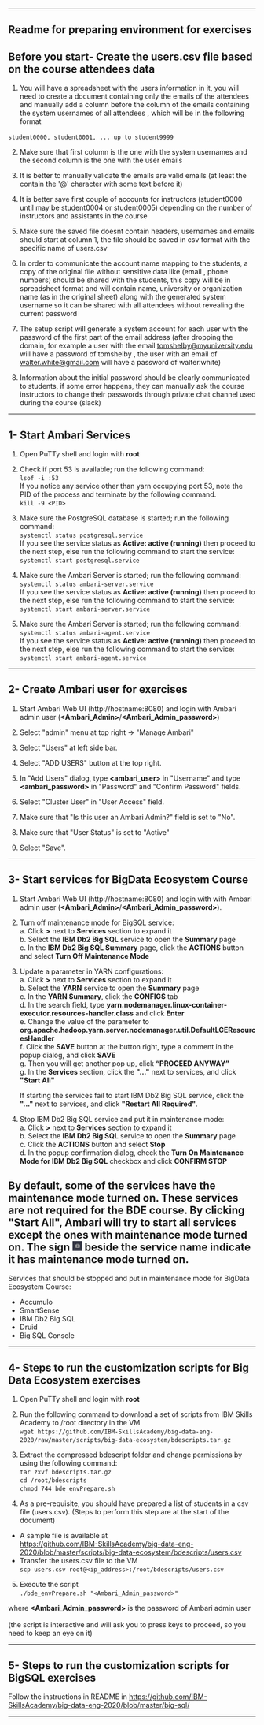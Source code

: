 
---------------------------------------------------------------
Readme for preparing environment for exercises
--------------------------------------------------------------

  Before you start- Create the users.csv file based on the course attendees data
---------------------------------------------------------------------------------

1. You will have a spreadsheet with the users information in it, you will need to create a document containing only the emails of the attendees and manually add a column before the column of the emails containing the system usernames of all attendees , which will be in the following format

`student0000, student0001, ... up to student9999`

2. Make sure that first column is the one with the system usernames and the second column is the one with the user emails

3. It is better to manually validate the emails are valid emails (at least the contain the '@' character with some text before it)

4. It is better save first couple of accounts for instructors (student0000 until may be student0004 or student0005) depending on the number of instructors and assistants in the course

5. Make sure the saved file doesnt contain headers, usernames and emails should start at column 1, the file should be saved in csv format with the specific name of users.csv
  
6. In order to communicate the account name mapping to the students, a copy of the original file without sensitive data like (email , phone numbers) should be shared with the students, this copy will be in spreadsheet format and will contain name, university or organization name (as in the original sheet) along with the generated system username so it can be shared with all attendees without revealing the current password

7. The setup script will generate a system account for each user with the password of the first part of the email address (after dropping the domain, for example a user with the email tomshelby@myuniversity.edu will have a password of tomshelby , the user with an email of walter.white@gmail.com will have a password of walter.white)

8. Information about the initial password should be clearly communicated to students, if some error happens, they can manually ask the course instructors to change their passwords through private chat channel used during the course (slack)

--------------------------------------------------------------
1- Start Ambari Services
--------------------------------------------------------------
1. Open PuTTy shell and login with **root**

2. Check if port 53 is available; run the following command:   
   `lsof -i :53`  
   If you notice any service other than yarn occupying port 53, note the PID of the process and terminate by the following command.    
   `kill -9 <PID>`   

3. Make sure the PostgreSQL database is started; run the following command:   
   `systemctl status postgresql.service`   
   If you see the service status as <B>Active: active (running)</B> then proceed to the next step, else run the following command to start the service:   
   `systemctl start postgresql.service`   

4. Make sure the Ambari Server is started; run the following command:   
   `systemctl status ambari-server.service`   
   If you see the service status as <B>Active: active (running)</B> then proceed to the next step, else run the following command to start the service:   
   `systemctl start ambari-server.service`   

5. Make sure the Ambari Server is started; run the following command:   
   `systemctl status ambari-agent.service`   
   If you see the service status as <B>Active: active (running)</B> then proceed to the next step, else run the following command to start the service:   
   `systemctl start ambari-agent.service`   

--------------------------------------------------------------
2- Create Ambari user for exercises
--------------------------------------------------------------
1. Start Ambari Web UI (http://hostname:8080) and login with Ambari admin user (**\<Ambari_Admin\>**/**\<Ambari_Admin_password\>**)

2. Select "admin" menu at top right -> "Manage Ambari"

3. Select "Users" at left side bar.

4. Select "ADD USERS" button at the top right.

5. In "Add Users" dialog, type **\<ambari_user\>** in "Username" and type **\<ambari_password\>** in "Password" and "Confirm Password" fields.

6. Select "Cluster User" in "User Access" field.

7. Make sure that "Is this user an Ambari Admin?" field is set to "No".

8. Make sure that "User Status" is set to "Active"

9. Select "Save".

--------------------------------------------------------------
3- Start services for BigData Ecosystem Course
--------------------------------------------------------------
1. Start Ambari Web UI (http://hostname:8080) and login with with Ambari admin user (**\<Ambari_Admin\>**/**\<Ambari_Admin_password\>**).  
2. Turn off maintenance mode for BigSQL service:   
    a. Click **\>** next to **Services** section to expand it   
    b. Select the **IBM Db2 Big SQL** service to open the **Summary** page   
    c. In the **IBM Db2 Big SQL Summary** page, click the **ACTIONS** button and select **Turn Off Maintenance Mode**   

2. Update a parameter in YARN configurations:   
    a. Click **\>** next to **Services** section to expand it   
    b. Select the **YARN** service to open the **Summary** page   
    c. In the **YARN Summary**, click the **CONFIGS** tab   
    d. In the search field, type **yarn.nodemanager.linux-container-executor.resources-handler.class** and click **Enter**   
    e. Change the value of the parameter to **org.apache.hadoop.yarn.server.nodemanager.util.DefaultLCEResourcesHandler**   
    f. Click the **SAVE** button at the button right, type a comment in the popup dialog, and click **SAVE**   
    g. Then you will get another pop up, click **“PROCEED ANYWAY”**   
    g. In the **Services** section, click the **"..."** next to services, and click **"Start All"**   
    
    If starting the services fail to start IBM Db2 Big SQL service, click the **"..."** next to services, and click **"Restart All Required"**.   

3. Stop IBM Db2 Big SQL service and put it in maintenance mode:   
    a. Click **\>** next to **Services** section to expand it   
    b. Select the **IBM Db2 Big SQL** service to open the **Summary** page   
    c. Click the **ACTIONS** button and select **Stop**   
    d. In the popup confirmation dialog, check the **Turn On Maintenance Mode for IBM Db2 Big SQL** checkbox and click **CONFIRM STOP**

## By default, some of the services have the maintenance mode turned on. These services are not required for the BDE course. By clicking "Start All", Ambari will try to start all services except the ones with maintenance mode turned on. The sign <img  src="Maintenance%20Mode.png"  width="20"  height="20"  /> beside the service name indicate it has maintenance mode turned on.

Services that should be stopped and put in maintenance mode for BigData Ecosystem Course:    
* Accumulo   
* SmartSense   
* IBM Db2 Big SQL   
* Druid   
* Big SQL Console   

-------------------------------------------------------------------------
4- Steps to run the customization scripts for Big Data Ecosystem exercises
--------------------------------------------------------------------------
1. Open PuTTy shell and login with **root**

2. Run the following command to download a set of scripts from IBM Skills Academy to /root directory in the VM   
`wget https://github.com/IBM-SkillsAcademy/big-data-eng-2020/raw/master/scripts/big-data-ecosystem/bdescripts.tar.gz`   

3. Extract the compressed bdescript folder and change permissions by using the following command:   
`tar zxvf bdescripts.tar.gz`   
`cd /root/bdescripts`   
`chmod 744 bde_envPrepare.sh`   

4. As a pre-requisite, you should have prepared a list of students in a csv file (users.csv). (Steps to perform this step are at the start of the document)   
- A sample file is available at <br> https://github.com/IBM-SkillsAcademy/big-data-eng-2020/blob/master/scripts/big-data-ecosystem/bdescripts/users.csv   
- Transfer the users.csv file to the VM   
`scp users.csv root@<ip_address>:/root/bdescripts/users.csv`   

5. Execute the script   
`./bde_envPrepare.sh "<Ambari_Admin_password>"`   

where **\<Ambari_Admin_password\>** is the password of Ambari admin user   
<br>(the script is interactive and will ask you to press keys to proceed, so you need to keep an eye on it)   

---------------------------------------------------------------------------
5- Steps to run the customization scripts for BigSQL exercises
---------------------------------------------------------------------------
Follow the instructions in README in https://github.com/IBM-SkillsAcademy/big-data-eng-2020/blob/master/big-sql/   

---------------------------------------------------------------------------


